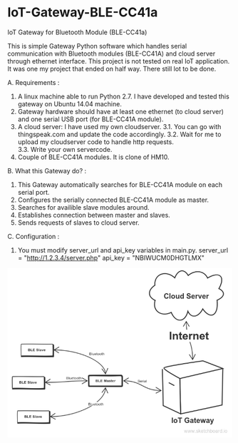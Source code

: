 # IoT-Gateway-BLE-CC41a
IoT Gateway for Bluetooth Module (BLE-CC41a)

This is simple Gateway Python software which handles serial communication with Bluetooth modules (BLE-CC41A) and cloud server through ethernet interface. This project is not tested on real IoT application. It was one my project that ended on half way.  There still lot to be done. 

A. Requirements :
1. A linux machine able to run Python 2.7. I have developed and tested this gateway on Ubuntu 14.04 machine. 
2. Gateway hardware should have at least one ethernet (to cloud server) and one serial USB port (for BLE-CC41A module).
3. A cloud server: I have used my own cloudserver. 
3.1. You can go with thingspeak.com and update the code accordingly. 
3.2. Wait for me to upload my cloudserver code to handle http requests.  
3.3. Write your own servercode.
4. Couple of BLE-CC41A modules. It is clone of HM10. 

B. What this Gateway do? :
1. This Gateway automatically searches for BLE-CC41A module on each serial port.
2. Configures the serially connected BLE-CC41A module as master.
3. Searches for availible slave modules around.
4. Establishes connection between master and slaves.
5. Sends requests of slaves to cloud server.

C. Configuration :
1. You must modify server_url and api_key variables in main.py.
server_url = "http://1.2.3.4/server.php" 
api_key = "NBIWUCM0DHGTLMX"

![alt tag](https://github.com/kerematam/IoT-Gateway-BLE-CC41a/blob/master/iot-gateway-bluetooth.png)


